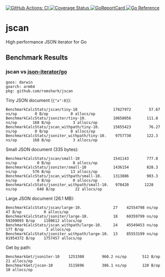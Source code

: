 <a href="https://github.com/romshark/jscan/actions?query=workflow%3ACI">
    <img src="https://github.com/romshark/jscan/workflows/CI/badge.svg" alt="GitHub Actions: CI">
</a>
<a href="https://coveralls.io/github/romshark/jscan">
    <img src="https://coveralls.io/repos/github/romshark/jscan/badge.svg" alt="Coverage Status" />
</a>
<a href="https://goreportcard.com/report/github.com/romshark/jscan">
    <img src="https://goreportcard.com/badge/github.com/romshark/jscan" alt="GoReportCard">
</a>
<a href="https://pkg.go.dev/github.com/romshark/jscan">
    <img src="https://pkg.go.dev/badge/github.com/romshark/jscan.svg" alt="Go Reference">
</a>

# jscan
High performance JSON iterator for Go

## Benchmark Results

### jscan vs [json-iterator/go](https://github.com/json-iterator/go)

```
goos: darwin
goarch: arm64
pkg: github.com/romshark/jscan
```

Tiny JSON document (`{"x":0}`):

```
BenchmarkCalcStats/jscan/tiny-10                17627972        57.67 ns/op        0 B/op          0 allocs/op
BenchmarkCalcStats/jsoniter/tiny-10.            10658056       111.8 ns/op       168 B/op          3 allocs/op
BenchmarkCalcStats/jscan_withpath/tiny-10.      15655423        76.27 ns/op        0 B/op          0 allocs/op
BenchmarkCalcStats/jsoniter_withpath/tiny-10.    9757730       122.3 ns/op       168 B/op          3 allocs/op
```

Small JSON document (335 bytes):

```
BenchmarkCalcStats/jscan/small-10               1541143	       777.8 ns/op         0 B/op          0 allocs/op
BenchmarkCalcStats/jsoniter/small-10            1436154	       828.3 ns/op       576 B/op         13 allocs/op
BenchmarkCalcStats/jscan_withpath/small-10.     1313886	       903.3 ns/op         0 B/op          0 allocs/op
BenchmarkCalcStats/jsoniter_withpath/small-10.   978420	      1228 ns/op         640 B/op         22 allocs/op
```

Large JSON document (26.1 MB):

```
BenchmarkCalcStats/jscan/large-10.              27    42554798 ns/op          47 B/op          0 allocs/op
BenchmarkCalcStats/jsoniter/large-10.           18    60359799 ns/op    59209093 B/op    1108612 allocs/op
BenchmarkCalcStats/jscan_withpath/large-10.     24    45549453 ns/op         177 B/op          3 allocs/op
BenchmarkCalcStats/jsoniter_withpath/large-10.  13    85553199 ns/op    81954372 B/op    1757457 allocs/op
```

Get by path:

```
BenchmarkGet/jsoniter-10	1253300	       960.2 ns/op       512 B/op         21 allocs/op
BenchmarkGet/jscan-10		3115696	       386.1 ns/op       128 B/op         10 allocs/op
```
